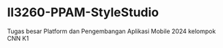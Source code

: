 # II3260-PPAM-StyleStudio
Tugas besar Platform dan Pengembangan Aplikasi Mobile 2024 kelompok CNN K1
